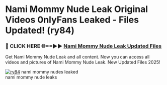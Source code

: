 # Nami Mommy Nude Leak Original Videos 0nlyFans Leaked - Files Updated! (ry84)

<h3>🔴 CLICK HERE 🌐==►► <a href="https://tinyurl.com/52m3yx9h" rel="nofollow">Nami Mommy Nude Leak Updated Files</a></h3>

Get Nami Mommy Nude Leak and all content. Now you can access all videos and pictures of Nami Mommy Nude Leak. New Updated Files 2025!

[![ry84](https://i.imgur.com/TnHtlc8.gif)](https://tinyurl.com/52m3yx9h)
nami mommy nudes leaked<br>
nami mommy nude leaks
